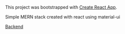 This project was bootstrapped with [Create React App](https://github.com/facebook/create-react-app).

Simple MERN stack created with react using material-ui

[Backend](https://github.com/oddhus/places-app-with-material-ui-backend)
